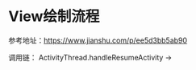 # View绘制流程

参考地址：https://www.jianshu.com/p/ee5d3bb5ab90


调用链：
ActivityThread.handleResumeActivity ->
